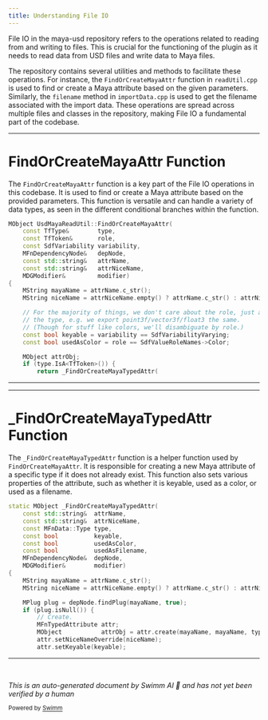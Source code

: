 ```yaml
---
title: Understanding File IO
---
```

File IO in the maya-usd repository refers to the operations related to reading from and writing to files. This is crucial for the functioning of the plugin as it needs to read data from USD files and write data to Maya files.&nbsp;

The repository contains several utilities and methods to facilitate these operations. For instance, the `FindOrCreateMayaAttr` function in `readUtil.cpp` is used to find or create a Maya attribute based on the given parameters. Similarly, the `filename` method in `importData.cpp` is used to get the filename associated with the import data. These operations are spread across multiple files and classes in the repository, making File IO a fundamental part of the codebase.

<SwmSnippet path="/lib/mayaUsd/fileio/utils/readUtil.cpp" line="207">

---

# FindOrCreateMayaAttr Function

The `FindOrCreateMayaAttr` function is a key part of the File IO operations in this codebase. It is used to find or create a Maya attribute based on the provided parameters. This function is versatile and can handle a variety of data types, as seen in the different conditional branches within the function.

```c++
MObject UsdMayaReadUtil::FindOrCreateMayaAttr(
    const TfType&        type,
    const TfToken&       role,
    const SdfVariability variability,
    MFnDependencyNode&   depNode,
    const std::string&   attrName,
    const std::string&   attrNiceName,
    MDGModifier&         modifier)
{
    MString mayaName = attrName.c_str();
    MString niceName = attrNiceName.empty() ? attrName.c_str() : attrNiceName.c_str();

    // For the majority of things, we don't care about the role, just about
    // the type, e.g. we export point3f/vector3f/float3 the same.
    // (Though for stuff like colors, we'll disambiguate by role.)
    const bool keyable = variability == SdfVariabilityVarying;
    const bool usedAsColor = role == SdfValueRoleNames->Color;

    MObject attrObj;
    if (type.IsA<TfToken>()) {
        return _FindOrCreateMayaTypedAttr(
```

---

</SwmSnippet>

<SwmSnippet path="/lib/mayaUsd/fileio/utils/readUtil.cpp" line="98">

---

# \_FindOrCreateMayaTypedAttr Function

The `_FindOrCreateMayaTypedAttr` function is a helper function used by `FindOrCreateMayaAttr`. It is responsible for creating a new Maya attribute of a specific type if it does not already exist. This function also sets various properties of the attribute, such as whether it is keyable, used as a color, or used as a filename.

```c++
static MObject _FindOrCreateMayaTypedAttr(
    const std::string&  attrName,
    const std::string&  attrNiceName,
    const MFnData::Type type,
    const bool          keyable,
    const bool          usedAsColor,
    const bool          usedAsFilename,
    MFnDependencyNode&  depNode,
    MDGModifier&        modifier)
{
    MString mayaName = attrName.c_str();
    MString niceName = attrNiceName.empty() ? attrName.c_str() : attrNiceName.c_str();

    MPlug plug = depNode.findPlug(mayaName, true);
    if (plug.isNull()) {
        // Create.
        MFnTypedAttribute attr;
        MObject           attrObj = attr.create(mayaName, mayaName, type);
        attr.setNiceNameOverride(niceName);
        attr.setKeyable(keyable);

```

---

</SwmSnippet>

&nbsp;

*This is an auto-generated document by Swimm AI 🌊 and has not yet been verified by a human*

<SwmMeta version="3.0.0" repo-id="Z2l0aHViJTNBJTNBbWF5YS11c2QlM0ElM0FnaWxhZG5hdm90" repo-name="maya-usd"><sup>Powered by [Swimm](https://staging.swimm.cloud/)</sup></SwmMeta>
